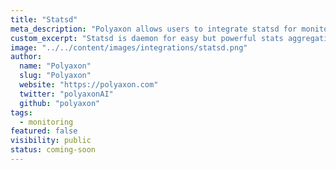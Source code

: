 ```yaml
---
title: "Statsd"
meta_description: "Polyaxon allows users to integrate statsd for monitoring."
custom_excerpt: "Statsd is daemon for easy but powerful stats aggregation."
image: "../../content/images/integrations/statsd.png"
author:
  name: "Polyaxon"
  slug: "Polyaxon"
  website: "https://polyaxon.com"
  twitter: "polyaxonAI"
  github: "polyaxon"
tags: 
  - monitoring
featured: false
visibility: public
status: coming-soon
---
```

